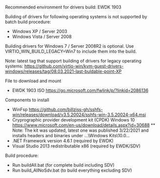 Recommended environment for drivers build: EWDK 1903

Building of drivers for following operating systems is not supported by batch build procedure:
* Windows XP / Server 2003
* Windows Vista / Server 2008

Building drivers for Windows 7 / Server 2008R2 is optional.
Use VIRTIO_WIN_BUILD_LEGACY=Win7 to include them into the build.

Note: latest tag that support building of drivers for legacy operating systems:
https://github.com/virtio-win/kvm-guest-drivers-windows/releases/tag/08.03.2021-last-buldable-point-XP

File to download and mount
* EWDK 1903 ISO https://go.microsoft.com/fwlink/p/?linkid=2086136

Components to install
* WinFsp https://github.com/billziss-gh/sshfs-win/releases/download/v3.5.20024/sshfs-win-3.5.20024-x64.msi
* Cryprographic provider development kit (CPDK) Windows 10 https://www.microsoft.com/en-us/download/details.aspx?id=30688
** Note: The kit was updated, latest one was published 3/22/2021 and installs headers and binaries under ...\Windows Kits\10.0\...
* .NET Framework version 4.6.1 (required by EWDK)
* Visual Studio 2013 redistributable x86 (required by EWDK/SDV)

Build procedure:
* Run buildAll.bat (for complete build including SDV)
* Run build_AllNoSdv.bat (to build everything excluding SDV)

